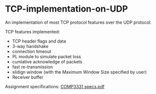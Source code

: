 # TCP-implementation-on-UDP
An implementation of most TCP protocol features over the UDP protocol. 

TCP features implemented:
- TCP header flags and data
- 3-way handshake
- connection timeout
- PL module to simulate packet loss
- cumlative acknowledge of packets
- fast re-transmission
- slidign window (with the Maximum Window Size specified by user)
- Receiver buffer

Assignment specifications:
[COMP3331 specs.pdf](https://github.com/jessnguyen3/TCP-implementation-on-UDP/files/8337630/COMP3331.specs.pdf)
